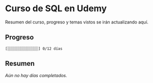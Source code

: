 # Curso de SQL en Udemy

Resumen del curso, progreso y temas vistos se irán actualizando aquí.

## Progreso

```
[░░░░░░░░░░░░░░] 0/12 días
```

## Resumen

*Aún no hay días completados.*
